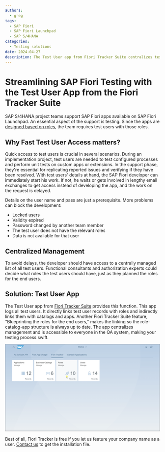```yaml
---
authors:
  - greg
tags:
  - SAP Fiori
  - SAP Fiori Launchpad
  - SAP S/4HANA
categories:
  - Testing solutions
date: 2024-04-27
description: The Test User app from Fiori Tracker Suite centralizes test user management for SAP Fiori developers.
---
```


# Streamlining SAP Fiori Testing with the Test User App from the Fiori Tracker Suite

SAP S/4HANA project teams support SAP Fiori apps available on SAP Fiori Launchpad. An essential aspect of the support is testing. Since the apps are [designed based on roles](https://experience.sap.com/fiori-design-web/design-principles/#rolebased), the team requires test users with those roles. 

<!-- more -->

## Why Fast Test User Access matters?

Quick access to test users is crucial in several scenarios. During an implementation project, test users are needed to test configured processes and perform unit tests on custom apps or extensions. In the support phase, they're essential for replicating reported issues and verifying if they have been resolved. With test users' details at hand, the SAP Fiori developer can immediately start his work. If not, he waits or gets involved in lengthy email exchanges to get access instead of developing the app, and the work on the request is delayed.

Details on the user name and pass are just a prerequisite. More problems can block the development:

- Locked users
- Validity expired
- Password changed by another team member
- The test user does not have the relevant roles
- Data is not available for that user

## Centralized Management

To avoid delays, the developer should have access to a centrally managed list of all test users. Functional consultants and authorization experts could decide what roles the test users should have, just as they planned the roles for the end users. 

## Solution: Test User App 

The Test User app from [Fiori Tracker Suite](https://fioritracker.org) provides this function. This app logs all test users. It directly links test user records with roles and indirectly links them with catalogs and apps. Another Fiori Tracker Suite feature, "Blueprinting the roles for the end users," makes the linking so the role-catalog-app structure is always up to date. The app centralizes management and is accessible to everyone in the QA system, making your testing process swift. 

[![Test users](R0007/tu2.gif)](R0007/tu2.gif)

Best of all, Fiori Tracker is free if you let us feature your company name as a user. [Contact us](https://fioritracker.org/contact/) to get the installation file.
